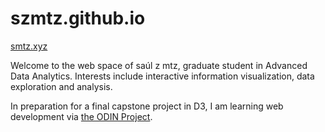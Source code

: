 # szmtz.github.io

[smtz.xyz](https://smtz.xyz)

Welcome to the web space of saúl z mtz, graduate student in Advanced Data Analytics. Interests include interactive information visualization, data exploration and analysis. 

In preparation for a final capstone project in D3, I am learning web development via [the ODIN Project](https://www.theodinproject.com). 

 
